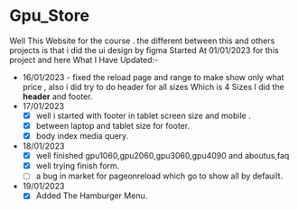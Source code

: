# Gpu_Store
 Well This Website for the course . the different between this and others projects is that i did the ui design by figma
Started At 01/01/2023 for this project and here What I Have Updated:-
<br>
- 16/01/2023  - fixed the reload page and range to make show only what price , also i did try to do header for all sizes Which is 4 Sizes I did the <b>header</b> and footer.<br>
- 17/01/2023 
  - [x] well i started with footer in tablet screen size and mobile .<br>
  - [x] between laptop and tablet size for footer.<br>
  - [x] body index media query.<br>
- 18/01/2023
  - [x] well finished gpu1060,gpu2060,gpu3060,gpu4090 and aboutus,faq<br>
  - [x] well trying finish form.<br>
  - [ ] a bug in market for pageonreload which go to show all by defauilt.<br> 
- 19/01/2023
  - [x] Added The Hamburger Menu.<br>
